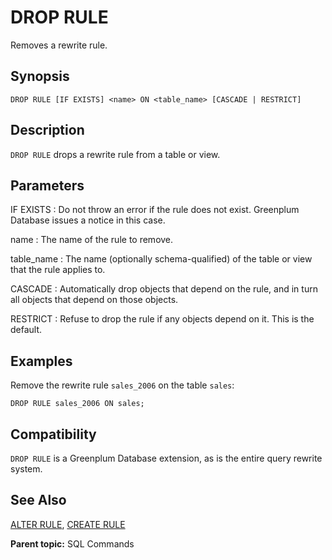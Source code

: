 # DROP RULE

Removes a rewrite rule.

## Synopsis

``` {#sql_command_synopsis}
DROP RULE [IF EXISTS] <name> ON <table_name> [CASCADE | RESTRICT]
```

## Description

`DROP RULE` drops a rewrite rule from a table or view.

## Parameters

IF EXISTS
:   Do not throw an error if the rule does not exist. Greenplum Database issues a notice in this case.

name
:   The name of the rule to remove.

table_name
:   The name (optionally schema-qualified) of the table or view that the rule applies to.

CASCADE
:   Automatically drop objects that depend on the rule, and in turn all objects that depend on those objects.

RESTRICT
:   Refuse to drop the rule if any objects depend on it. This is the default.

## Examples

Remove the rewrite rule `sales_2006` on the table `sales`:

```
DROP RULE sales_2006 ON sales;
```

## Compatibility

`DROP RULE` is a Greenplum Database extension, as is the entire query rewrite system.

## See Also

[ALTER RULE](ALTER_RULE.html), [CREATE RULE](CREATE_RULE.html)

**Parent topic:** SQL Commands

